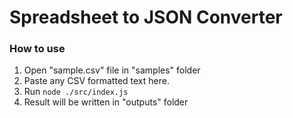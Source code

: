 # Spreadsheet to JSON Converter

### How to use

1. Open "sample.csv" file in "samples" folder
2. Paste any CSV formatted text here.
3. Run ```node ./src/index.js```
4. Result will be written in "outputs" folder
